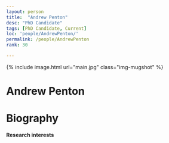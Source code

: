 ```yaml
---
layout: person
title:  "Andrew Penton"
desc: "PhD Candidate"
tags: [PhD Candidate, Current]
loc: 'people/AndrewPenton/'
permalink: /people/AndrewPenton
rank: 30

---
```

 
{% include image.html url="main.jpg" class="img-mugshot" %}
<div class="text-center" markdown="1">

# Andrew Penton

</div>
 
# Biography
**Research interests**